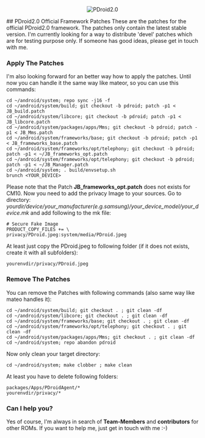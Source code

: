 <p align="center">
  <img src="http://www.privilege-car.de/xda/PDroid-banner.png" alt="PDroid2.0"/>
</p>
## PDroid2.0 Official Framework Patches
These are the patches for the official PDroid2.0 framework. The patches only contain the latest stable version. I'm currently looking for a way to distribute 'devel' patches which are for testing purpose only. If someone has good ideas, please get in touch with me.

### Apply The Patches
I'm also looking forward for an better way how to apply the patches. Until now you can handle it the same way like mateor, so you can use this commands:
	
    cd ~/android/system; repo sync -j16 -f
	cd ~/android/system/build; git checkout -b pdroid; patch -p1 < JB_build.patch
	cd ~/android/system/libcore; git checkout -b pdroid; patch -p1 < JB_libcore.patch
	cd ~/android/system/packages/apps/Mms; git checkout -b pdroid; patch -p1 < JB_Mms.patch
	cd ~/android/system/frameworks/base; git checkout -b pdroid; patch -p1 < JB_frameworks_base.patch
	cd ~/android/system/frameworks/opt/telephony; git checkout -b pdroid; patch -p1 < ~/JB_frameworks_opt.patch
    cd ~/android/system/frameworks/opt/telephony; git checkout -b pdroid; patch -p1 < ~/JB_Manager.patch
	cd ~/android/system; . build/envsetup.sh 
    brunch <YOUR_DEVICE>
    
Please note that the Patch **JB_frameworks_opt.patch** does not exists for CM10. Now you need to add the privacy Image to your sources. Go to directory: *yourdir/device/your_manufacturer(e.g.samsung)/your_device_model/your_device.mk* and add following to the mk file:

    # Secure Fake Image
    PRODUCT_COPY_FILES += \
    privacy/PDroid.jpeg:system/media/PDroid.jpeg

At least just copy the PDroid.jpeg to following folder (if it does not exists, create it with all subfolders):

    yourenvdir/privacy/PDroid.jpeg


### Remove The Patches
You can remove the Patches with following commands (also same way like mateo handles it):

	cd ~/android/system/build; git checkout . ; git clean -df
	cd ~/android/system/libcore; git checkout . ; git clean -df
	cd ~/android/system/frameworks/base; git checkout . ; git clean -df
	cd ~/android/system/frameworks/opt/telephony; git checkout . ; git clean -df
	cd ~/android/system/packages/apps/Mms; git checkout . ; git clean -df
	cd ~/android/system; repo abandon pdroid
    
Now only clean your target directory:

	cd ~/android/system; make clobber ; make clean
    
At least you have to delete following folders:

    packages/Apps/PDroidAgent/*
    yourenvdir/privacy/*

### Can I help you?
Yes of course, I'm always in search of **Team-Members** and **contributors** for other ROMs. If you want to help me, just get in touch with me :-)
